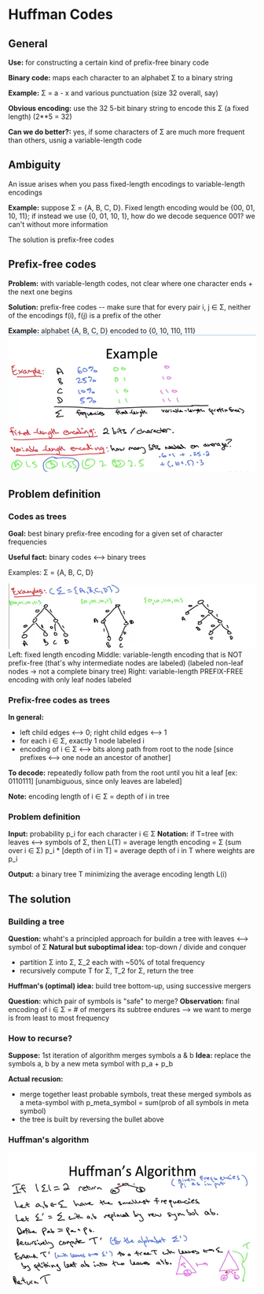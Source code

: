 # Huffman Codes

## General
__Use:__ for constructing a certain kind of prefix-free binary code

__Binary code:__ maps each character to an alphabet Σ to a binary string

__Example:__ Σ = a - x and various punctuation (size 32 overall, say)

__Obvious encoding:__ use the 32 5-bit binary string to encode this Σ (a fixed length) (2**5 = 32)

__Can we do better?:__ yes, if some characters of Σ are much more frequent than others, usnig a variable-length code

## Ambiguity
An issue arises when you pass fixed-length encodings to variable-length encodings

__Example:__ suppose Σ = {A, B, C, D}. Fixed length encoding would be {00, 01, 10, 11}; if instead we use {0, 01, 10, 1}, how do we decode sequence 001? we can't without more information

The solution is prefix-free codes

## Prefix-free codes
__Problem:__ with variable-length codes, not clear where one character ends + the next one begins

__Solution:__ prefix-free codes -- make sure that for every pair i, j ∈ Σ, neither of the encodings f(i), f(j) is a prefix of the other

__Example:__ alphabet {A, B, C, D} encoded to {0, 10, 110, 111}
![fixed_variable_length_encoding_comparison](fixed_variable_length_encoding_comparison.png)

## Problem definition
### Codes as trees
__Goal:__ best binary prefix-free encoding for a given set of character frequencies

__Useful fact:__ binary codes <--> binary trees

Examples: Σ = {A, B, C, D}

![binary_encodings_as_binary_trees](binary_encodings_as_binary_trees.png)
Left: fixed length encoding
Middle: variable-length encoding that is NOT prefix-free (that's why intermediate nodes are labeled) (labeled non-leaf nodes -> not a complete binary tree)
Right: variable-length PREFIX-FREE encoding with only leaf nodes labeled

### Prefix-free codes as trees
__In general:__
* left child edges <--> 0; right child edges <--> 1
* for each i ∈ Σ, exactly 1 node labeled i
* encoding of i ∈ Σ <--> bits along path from root to the node [since prefixes <--> one node an ancestor of another]

__To decode:__ repeatedly follow path from the root until you hit a leaf [ex: 0110111] [unambiguous, since only leaves are labeled]

__Note:__ encoding length of i ∈ Σ = depth of i in tree

### Problem definition
__Input:__ probability p_i for each character i ∈ Σ
__Notation:__ if T=tree with leaves <--> symbols of Σ, then L(T) = average length encoding = Σ (sum over i ∈ Σ) p_i * [depth of i in T] = average depth of i in T where weights are p_i

__Output:__ a binary tree T minimizing the average encoding length L(i)

## The solution
### Building a tree
__Question:__ whaht's a principled approach for buildin a tree with leaves <--> symbol of Σ
__Natural but suboptimal idea:__ top-down / divide and conquer
* partition  Σ into  Σ, Σ_2 each with ~50% of total frequency
* recursively compute T for  Σ, T_2 for Σ, return the tree

__Huffman's (optimal) idea:__ build tree bottom-up, using successive mergers

__Question:__ which pair of symbols is "safe" to merge?
__Observation:__ final encoding of i ∈ Σ = # of mergers its subtree endures --> we want to merge is from least to most frequency

### How to recurse?
__Suppose:__ 1st iteration of algorithm merges symbols a & b
__Idea:__ replace the symbols a, b by a new meta symbol with p_a + p_b

__Actual recusion:__
* merge together least probable symbols, treat these merged symbols as a meta-symbol with p_meta_symbol = sum(prob of all symbols in meta symbol)
* the tree is built by reversing the bullet above

### Huffman's algorithm
![huffmans_algorithm](huffmans_algorithm.png)
